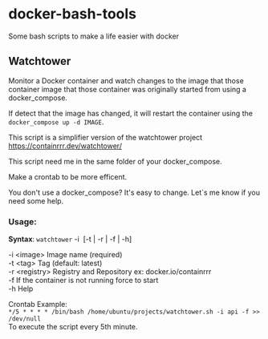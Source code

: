 # docker-bash-tools
Some bash scripts to make a life easier with docker


## Watchtower

Monitor a Docker container and watch changes to the image that those container image that those container was originally started from using a docker_compose.  

If detect that the image has changed, it will restart the container using the `docker_compose up -d IMAGE`.  

This script is a simplifier version of the watchtower project https://containrrr.dev/watchtower/  

This script need me in the same folder of your docker_compose.

Make a crontab to be more efficent.

You don't use a docker_compose? It's easy to change. Let`s me know if you need some help.
  
### Usage:  
**Syntax**: `watchtower` -i <image> [-t <tag> | -r <registry> | -f | -h]

-i \<image\>     Image name (required)  
-t \<tag\>       Tag (default: latest)  
-r \<registry\>  Registry and Repository ex: docker.io/containrrr  
-f             If the container is not running force to start  
-h             Help  

Crontab Example:   
`*/5 * * * * /bin/bash /home/ubuntu/projects/watchtower.sh -i api -f >> /dev/null`  
To execute the script every 5th minute.
